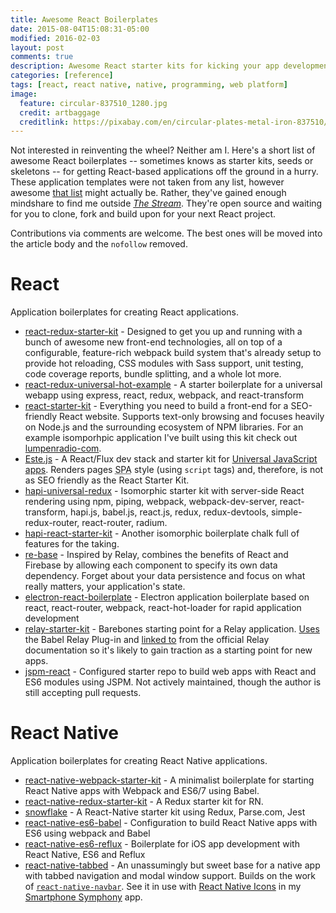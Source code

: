 ```yaml
---
title: Awesome React Boilerplates
date: 2015-08-04T15:08:31-05:00
modified: 2016-02-03
layout: post
comments: true
description: Awesome React starter kits for kicking your app development into high gear.
categories: [reference]
tags: [react, react native, native, programming, web platform]
image:
  feature: circular-837510_1280.jpg
  credit: artbaggage
  creditlink: https://pixabay.com/en/circular-plates-metal-iron-837510/
---
```


Not interested in reinventing the wheel? Neither am I. Here's a short list of awesome React boilerplates -- sometimes knows as starter kits, seeds or skeletons -- for getting React-based applications off the ground in a hurry. These application templates were not taken from any list, however awesome <a rel="nofollow" href="https://github.com/sindresorhus/awesome">that list</a> might actually be. Rather, they've gained enough mindshare to find me outside [*The Stream*](https://medium.com/matter/the-web-we-have-to-save-2eb1fe15a426). They're open source and waiting for you to clone, fork and build upon for your next React project.

Contributions via comments are welcome. The best ones will be moved into the article body and the `nofollow` removed.

# React

Application boilerplates for creating React applications.

- [react-redux-starter-kit](https://github.com/davezuko/react-redux-starter-kit) - Designed to get you up and running with a bunch of awesome new front-end technologies, all on top of a configurable, feature-rich webpack build system that's already setup to provide hot reloading, CSS modules with Sass support, unit testing, code coverage reports, bundle splitting, and a whole lot more.
- [react-redux-universal-hot-example](https://github.com/erikras/react-redux-universal-hot-example/) - A starter boilerplate for a universal webapp using express, react, redux, webpack, and react-transform
- [react-starter-kit](https://github.com/kriasoft/react-starter-kit) - Everything you need to build a front-end for a SEO-friendly React website. Supports text-only browsing and focuses heavily on Node.js and the surrounding ecosystem of NPM libraries. For an example isomporhpic application I've built using this kit check out [lumpenradio-com](https://github.com/jhabdas/lumpenradio-com).
- [Este.js](https://github.com/este/este) - A React/Flux dev stack and starter kit for [Universal JavaScript apps](https://medium.com/@mjackson/universal-javascript-4761051b7ae9). Renders pages <abbr title="Single Page App">SPA</abbr> style (using `script` tags) and, therefore, is not as SEO friendly as the React Starter Kit.
- [hapi-universal-redux](https://github.com/luandro/hapi-universal-redux) - Isomorphic starter kit with server-side React rendering using npm, piping, webpack, webpack-dev-server, react-transform, hapi.js, babel.js, react.js, redux, redux-devtools, simple-redux-router, react-router, radium.
- [hapi-react-starter-kit](https://github.com/Dindaleon/hapi-react-starter-kit) - Another isomorphic boilerplate chalk full of features for the taking.
- [re-base](https://github.com/tylermcginnis/re-base) - Inspired by Relay, combines the benefits of React and Firebase by allowing each component to specify its own data dependency. Forget about your data persistence and focus on what really matters, your application's state.
- [electron-react-boilerplate](https://github.com/chentsulin/electron-react-boilerplate) - Electron application boilerplate based on react, react-router, webpack, react-hot-loader for rapid application development
- [relay-starter-kit](https://github.com/relayjs/relay-starter-kit) - Barebones starting point for a Relay application. [Uses](https://github.com/relayjs/relay-starter-kit/blob/37f1d13613db732b2d924a55cecf89c255ce0f40/package.json#L14) the Babel Relay Plug-in and [linked to](https://facebook.github.io/relay/docs/guides-babel-plugin.html#content) from the official Relay documentation so it's likely to gain traction as a starting point for new apps.
- [jspm-react](https://github.com/tinkertrain/jspm-react) - Configured starter repo to build web apps with React and ES6 modules using JSPM. Not actively maintained, though the author is still accepting pull requests.

# React Native

Application boilerplates for creating React Native applications.

- [react-native-webpack-starter-kit](https://github.com/jhabdas/react-native-webpack-starter-kit) - A minimalist boilerplate for starting React Native apps with Webpack and ES6/7 using Babel.
- [react-native-redux-starter-kit](https://github.com/LeoLeBras/react-native-redux-starter-kit) - A Redux starter kit for RN.
- [snowflake](https://github.com/bartonhammond/snowflake) - A React-Native starter kit using Redux, Parse.com, Jest
- [react-native-es6-babel](https://github.com/roman01la/react-native-babel) - Configuration to build React Native apps with ES6 using webpack and Babel
- [react-native-es6-reflux](https://github.com/filp/react-native-es6-reflux) - Boilerplate for iOS app development with React Native, ES6 and Reflux
- [react-native-tabbed](https://github.com/rxb/react-native-tabbed) - An unassumingly but sweet base for a native app with tabbed navigation and modal window support. Builds on the work of [`react-native-navbar`](https://github.com/Kureev/react-native-navbar). See it in use with [React Native Icons](https://github.com/corymsmith/react-native-icons) in my [Smartphone Symphony](https://github.com/jhabdas/SmartphoneSymphony) app.

